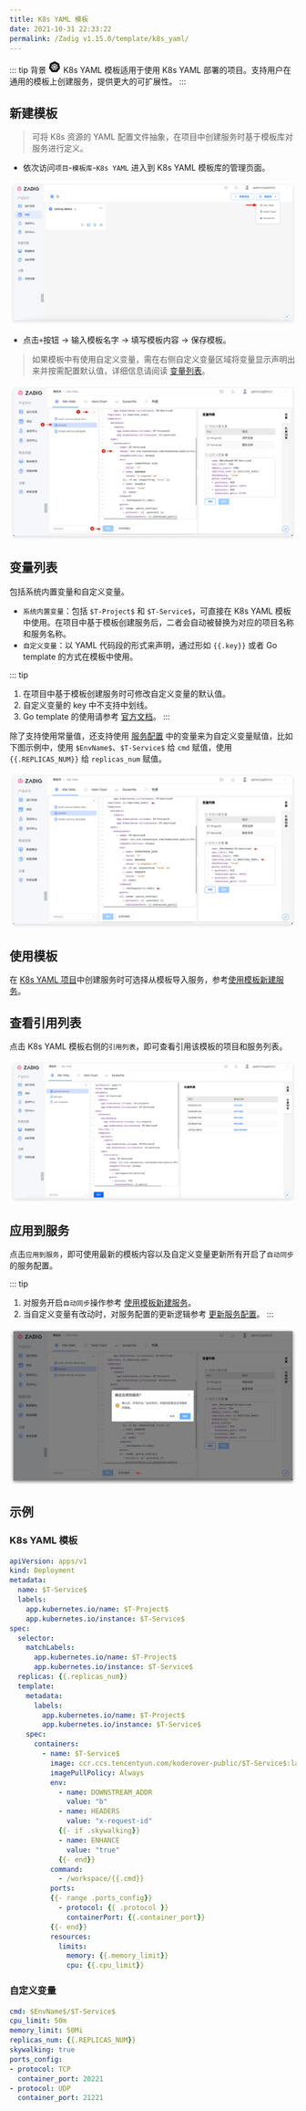 ```yaml
---
title: K8s YAML 模板
date: 2021-10-31 22:33:22
permalink: /Zadig v1.15.0/template/k8s_yaml/
---
```


::: tip 背景
<img style="width:22px; height:22px" src="./_images/k8s.svg"></img> K8s YAML 模板适用于使用 K8s YAML 部署的项目。支持用户在通用的模板上创建服务，提供更大的可扩展性。
:::

## 新建模板

> 可将 K8s 资源的 YAML 配置文件抽象，在项目中创建服务时基于模板库对服务进行定义。

- 依次访问`项目`-`模板库`-`K8s YAML` 进入到 K8s YAML 模板库的管理页面。

![创建 K8s YAML 模板](./_images/create_k8s_yaml_template.png)

- 点击`+`按钮 -> 输入模板名字 -> 填写模板内容 -> 保存模板。

> 如果模板中有使用自定义变量，需在右侧自定义变量区域将变量显示声明出来并按需配置默认值，详细信息请阅读 [变量列表](#变量列表)。

![创建 K8s YAML 模板](./_images/create_k8s_yaml_template_1.png)

## 变量列表

包括系统内置变量和自定义变量。

- `系统内置变量`：包括 `$T-Project$` 和 `$T-Service$`，可直接在 K8s YAML 模板中使用。在项目中基于模板创建服务后，二者会自动被替换为对应的项目名称和服务名称。
- `自定义变量`：以 YAML 代码段的形式来声明，通过形如 <span v-pre>`{{.key}}`</span> 或者 Go template 的方式在模板中使用。

::: tip
1. 在项目中基于模板创建服务时可修改自定义变量的默认值。
2. 自定义变量的 key 中不支持中划线。
3. Go template 的使用请参考 [官方文档](https://pkg.go.dev/text/template#hdr-Examples)。
:::


除了支持使用常量值，还支持使用 [服务配置](/cn/Zadig%20v1.15.0/project/service/k8s/#变量配置) 中的变量来为自定义变量赋值，比如下图示例中，使用 `$EnvName$`、`$T-Service$` 给 `cmd` 赋值，使用 <span v-pre>`{{.REPLICAS_NUM}}`</span> 给 `replicas_num` 赋值。

![K8s YAML 模板变量的高阶用法](./_images/furtuer_usage_of_variables_in_k8s_yaml_template.png)

## 使用模板
在 [K8s YAML 项目](/cn/Zadig%20v1.15.0/project/k8s-yaml/)中创建服务时可选择从模板导入服务，参考[使用模板新建服务](/cn/Zadig%20v1.15.0/project/service/k8s/#新建服务)。

## 查看引用列表

点击 K8s YAML 模板右侧的`引用列表`，即可查看引用该模板的项目和服务列表。

![查看 K8s YAML 模板引用列表](./_images/show_k8s_yaml_template_ref.png)

## 应用到服务

点击`应用到服务`，即可使用最新的模板内容以及自定义变量更新所有开启了`自动同步`的服务配置。

::: tip
1. 对服务开启`自动同步`操作参考 [使用模板新建服务](/cn/Zadig%20v1.15.0/project/service/k8s/#新建服务)。
2. 当自定义变量有改动时，对服务配置的更新逻辑参考 [更新服务配置](/cn/Zadig%20v1.15.0/project/service/k8s/#更新使用模板新建的服务)。
:::

![应用到服务](./_images/apply_k8s_template_to_service.png)

## 示例

### K8s YAML 模板

``` YAML
apiVersion: apps/v1
kind: Deployment
metadata:
  name: $T-Service$
  labels:
    app.kubernetes.io/name: $T-Project$
    app.kubernetes.io/instance: $T-Service$
spec:
  selector:
    matchLabels:
      app.kubernetes.io/name: $T-Project$
      app.kubernetes.io/instance: $T-Service$
  replicas: {{.replicas_num}}
  template:
    metadata:
      labels:
        app.kubernetes.io/name: $T-Project$
        app.kubernetes.io/instance: $T-Service$
    spec:
      containers:
        - name: $T-Service$
          image: ccr.ccs.tencentyun.com/koderover-public/$T-Service$:latest
          imagePullPolicy: Always
          env:
            - name: DOWNSTREAM_ADDR
              value: "b"
            - name: HEADERS
              value: "x-request-id"
            {{- if .skywalking}}
            - name: ENHANCE
              value: "true"
            {{- end}}
          command:
            - /workspace/{{.cmd}}
          ports:
          {{- range .ports_config}}
            - protocol: {{ .protocol }}
              containerPort: {{.container_port}}
          {{- end}}
          resources:
            limits:
              memory: {{.memory_limit}}
              cpu: {{.cpu_limit}}
```

### 自定义变量

``` yaml
cmd: $EnvName$/$T-Service$
cpu_limit: 50m
memory_limit: 50Mi
replicas_num: {{.REPLICAS_NUM}}
skywalking: true
ports_config:
- protocol: TCP
  container_port: 20221
- protocol: UDP
  container_port: 21221
```